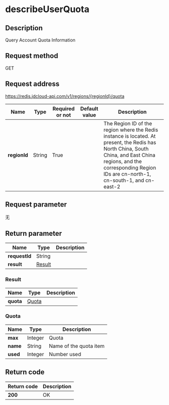 # describeUserQuota


## Description
Query Account Quota Information

## Request method
GET

## Request address
https://redis.jdcloud-api.com/v1/regions/{regionId}/quota

|Name|Type|Required or not|Default value|Description|
|---|---|---|---|---|
|**regionId**|String|True||The Region ID of the region where the Redis instance is located. At present, the Redis has North China, South China, and East China regions, and the corresponding Region IDs are cn-north-1, cn-south-1, and cn-east-2|

## Request parameter
无


## Return parameter
|Name|Type|Description|
|---|---|---|
|**requestId**|String||
|**result**|[Result](##Result)||


### <a name="Result">Result</a>
|Name|Type|Description|
|---|---|---|
|**quota**|[Quota](##Quota)||
### <a name="Quota">Quota</a>
|Name|Type|Description|
|---|---|---|
|**max**|Integer|Quota|
|**name**|String|Name of the quota item|
|**used**|Integer|Number used|

## Return code
|Return code|Description|
|---|---|
|**200**|OK|
